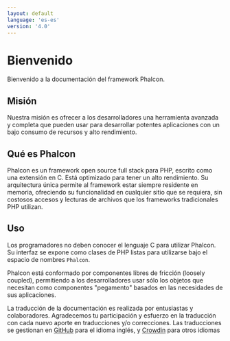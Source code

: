 ```yaml
---
layout: default
language: 'es-es'
version: '4.0'
---
```

# Bienvenido

Bienvenido a la documentación del framework Phalcon.

## Misión

Nuestra misión es ofrecer a los desarrolladores una herramienta avanzada y completa que pueden usar para desarrollar potentes aplicaciones con un bajo consumo de recursos y alto rendimiento.

## Qué es Phalcon

Phalcon es un framework open source full stack para PHP, escrito como una extensión en C. Está optimizado para tener un alto rendimiento. Su arquitectura única permite al framework estar siempre residente en memoria, ofreciendo su funcionalidad en cualquier sitio que se requiera, sin costosos accesos y lecturas de archivos que los frameworks tradicionales PHP utilizan.

## Uso

Los programadores no deben conocer el lenguaje C para utilizar Phalcon. Su interfaz se expone como clases de PHP listas para utilizarse bajo el espacio de nombres `Phalcon`.

Phalcon está conformado por componentes libres de fricción (loosely coupled), permitiendo a los desarrolladores usar sólo los objetos que necesitan como componentes "pegamento" basados en las necesidades de sus aplicaciones.

<div class="alert alert-danger">
    <p>
        La traducción de la documentación es realizada por entusiastas y colaboradores. Agradecemos tu participación y esfuerzo en la traducción con cada nuevo aporte en traducciones y/o correcciones. Las traducciones se gestionan en <a href="https://github.com/phalcon/docs">GitHub</a> para el idioma inglés, y <a href="https://crowdin.com/project/phalcon-documentation">Crowdin</a> para otros idiomas
    </p>
</div>
